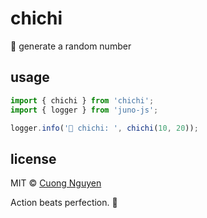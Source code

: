 # chichi

🍼 generate a random number

## usage

```ts
import { chichi } from 'chichi';
import { logger } from 'juno-js';

logger.info('🍼 chichi: ', chichi(10, 20));
```

## license

MIT © [Cuong Nguyen](https://www.linkedin.com/in/cuong9/)


<!-- INSPIRATIONAL_QUOTE_START -->
Action beats perfection.
🐶
<!-- INSPIRATIONAL_QUOTE_END -->
